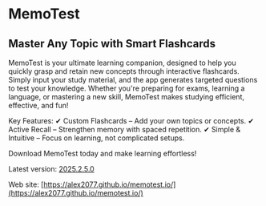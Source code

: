 # MemoTest

## Master Any Topic with Smart Flashcards

MemoTest is your ultimate learning companion, designed to help you quickly grasp and retain new concepts through interactive flashcards. Simply input your study material, and the app generates targeted questions to test your knowledge. Whether you're preparing for exams, learning a language, or mastering a new skill, MemoTest makes studying efficient, effective, and fun!

Key Features:
✔ Custom Flashcards – Add your own topics or concepts.
✔ Active Recall – Strengthen memory with spaced repetition.
✔ Simple & Intuitive – Focus on learning, not complicated setups.

Download MemoTest today and make learning effortless!

Latest version: [2025.2.5.0](https://github.com/Alex2077/memotest.io/releases/tag/v2025.2.5.0)


Web site:
[https://alex2077.github.io/memotest.io/](https://alex2077.github.io/memotest.io/)
